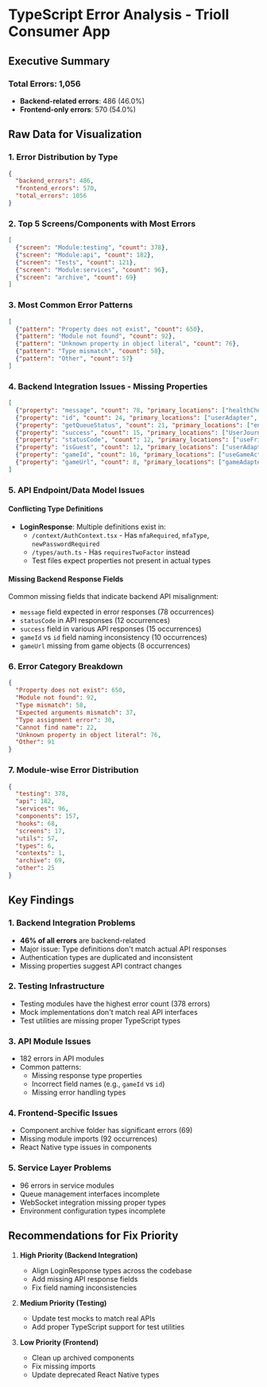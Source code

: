 # TypeScript Error Analysis - Trioll Consumer App

## Executive Summary

### Total Errors: 1,056
- **Backend-related errors**: 486 (46.0%)
- **Frontend-only errors**: 570 (54.0%)

## Raw Data for Visualization

### 1. Error Distribution by Type
```json
{
  "backend_errors": 486,
  "frontend_errors": 570,
  "total_errors": 1056
}
```

### 2. Top 5 Screens/Components with Most Errors
```json
[
  {"screen": "Module:testing", "count": 378},
  {"screen": "Module:api", "count": 182},
  {"screen": "Tests", "count": 121},
  {"screen": "Module:services", "count": 96},
  {"screen": "archive", "count": 69}
]
```

### 3. Most Common Error Patterns
```json
[
  {"pattern": "Property does not exist", "count": 650},
  {"pattern": "Module not found", "count": 92},
  {"pattern": "Unknown property in object literal", "count": 76},
  {"pattern": "Type mismatch", "count": 58},
  {"pattern": "Other", "count": 57}
]
```

### 4. Backend Integration Issues - Missing Properties
```json
[
  {"property": "message", "count": 78, "primary_locations": ["healthCheckService", "UserJourneyTests", "StartupDiagnostics"]},
  {"property": "id", "count": 24, "primary_locations": ["userAdapter", "WebSocketTests"]},
  {"property": "getQueueStatus", "count": 21, "primary_locations": ["environmentActivator", "stagingValidator"]},
  {"property": "success", "count": 15, "primary_locations": ["UserJourneyTests", "AuthenticationTests"]},
  {"property": "statusCode", "count": 12, "primary_locations": ["useFriends hook"]},
  {"property": "isGuest", "count": 12, "primary_locations": ["userAdapter", "GameDataTests"]},
  {"property": "gameId", "count": 10, "primary_locations": ["useGameActions", "gameAdapter"]},
  {"property": "gameUrl", "count": 8, "primary_locations": ["gameAdapter", "TrialPlayerScreen"]}
]
```

### 5. API Endpoint/Data Model Issues

#### Conflicting Type Definitions
- **LoginResponse**: Multiple definitions exist in:
  - `/context/AuthContext.tsx` - Has `mfaRequired`, `mfaType`, `newPasswordRequired`
  - `/types/auth.ts` - Has `requiresTwoFactor` instead
  - Test files expect properties not present in actual types

#### Missing Backend Response Fields
Common missing fields that indicate backend API misalignment:
- `message` field expected in error responses (78 occurrences)
- `statusCode` in API responses (12 occurrences)
- `success` field in various API responses (15 occurrences)
- `gameId` vs `id` field naming inconsistency (10 occurrences)
- `gameUrl` missing from game objects (8 occurrences)

### 6. Error Category Breakdown
```json
{
  "Property does not exist": 650,
  "Module not found": 92,
  "Type mismatch": 58,
  "Expected arguments mismatch": 37,
  "Type assignment error": 30,
  "Cannot find name": 22,
  "Unknown property in object literal": 76,
  "Other": 91
}
```

### 7. Module-wise Error Distribution
```json
{
  "testing": 378,
  "api": 182,
  "services": 96,
  "components": 157,
  "hooks": 68,
  "screens": 17,
  "utils": 57,
  "types": 6,
  "contexts": 1,
  "archive": 69,
  "other": 25
}
```

## Key Findings

### 1. Backend Integration Problems
- **46% of all errors** are backend-related
- Major issue: Type definitions don't match actual API responses
- Authentication types are duplicated and inconsistent
- Missing properties suggest API contract changes

### 2. Testing Infrastructure
- Testing modules have the highest error count (378 errors)
- Mock implementations don't match real API interfaces
- Test utilities are missing proper TypeScript types

### 3. API Module Issues
- 182 errors in API modules
- Common patterns:
  - Missing response type properties
  - Incorrect field names (e.g., `gameId` vs `id`)
  - Missing error handling types

### 4. Frontend-Specific Issues
- Component archive folder has significant errors (69)
- Missing module imports (92 occurrences)
- React Native type issues in components

### 5. Service Layer Problems
- 96 errors in service modules
- Queue management interfaces incomplete
- WebSocket integration missing proper types
- Environment configuration types incomplete

## Recommendations for Fix Priority

1. **High Priority (Backend Integration)**
   - Align LoginResponse types across the codebase
   - Add missing API response fields
   - Fix field naming inconsistencies

2. **Medium Priority (Testing)**
   - Update test mocks to match real APIs
   - Add proper TypeScript support for test utilities

3. **Low Priority (Frontend)**
   - Clean up archived components
   - Fix missing imports
   - Update deprecated React Native types
